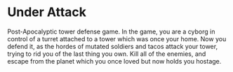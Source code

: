 # Under Attack
Post-Apocalyptic tower defense game. In the game, you are a cyborg in control of a turret attached to a tower which was once your home. Now you defend it, as the hordes of mutated soldiers and tacos attack your tower, trying to rid you of the last thing you own. Kill all of the enemies, and escape from the planet which you once loved but now holds you hostage. 
